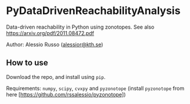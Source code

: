 # PyDataDrivenReachabilityAnalysis

Data-driven reachability in Python using zonotopes. See also https://arxiv.org/pdf/2011.08472.pdf

Author: Alessio Russo (alessior@kth.se)

## How to use

Download the repo, and install using `pip`.

Requirements: `numpy`, `scipy`, `cvxpy` and `pyzonotope` (install `pyzonotope` from here [https://github.com/rssalessio/pyzonotope])
